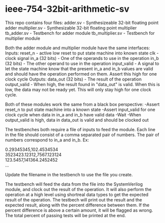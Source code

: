 # ieee-754-32bit-arithmetic-sv
This repo contains four files:
  adder.sv - Synthesizeable 32-bit floating point adder
  multiplier.sv - Synthesizable 32-bit floating point multiplier
  tb_adder.sv - Testbench for adder module
  tb_multiplier.sv - Testbench for multiplier module
  
Both the adder module and multiplier module have the same interfaces:
  Inputs:
    reset_n - active low reset to put state machine into known state
    clk - clock signal
    in_a (32 bits) - One of the operands to use in the operation
    in_b (32 bits) - The other operand to use in the operation
    input_valid - A signal to let the state machine know that the present in_a and in_b values are valid and should have the operation performed on them. 
                  Assert this high for one clock cycle
  Outputs:
    data_out (32 bits) - The result of the operation
    output_valid - When high, the result found in "data_out" is valid. When this is low, the data may not be ready yet. This will only stay high for one clock cycle.

Both of these modules work the same from a black box perspective:
  -Assert reset_n to put state machine into a known state 
  -Assert input_valid for one clock cycle when data in in_a and in_b have valid data
  -Wait
  -When output_valid is high, data in data_out is valid and should be clocked out
  
The testbenches both require a file of inputs to feed the module. Each line in the file should consist of a comma separated pair of numbers. The pair of numbers 
correspond to in_a and in_b. Ex:

0.29345345,102.4534534  
3523423.12312,7567.123124  
123.5457,141364.2452452  
...  

Update the filename in the testbench to use the file you create.

The testbench will feed the data from the file into the SystemVerilog module, and clock out the result of the operation. It will also perform the operation at a high level
using shortreal data types to get the expected result of the operation. The testbech will print out the result and the expected result, along with the percent difference
between them. If the percent difference is above a certain amount, it will be flagged as wrong. The total percent of passing tests will be printed at the end.
